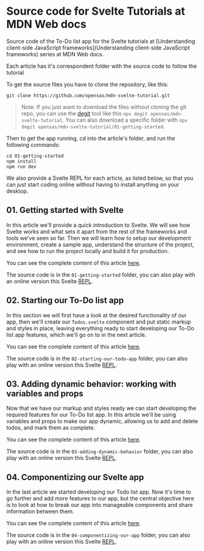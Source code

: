 # Source code for Svelte Tutorials at MDN Web docs

Source code of the To-Do list app for the Svelte tutorials at [Understanding client-side JavaScript frameworks](Understanding client-side JavaScript frameworks) series at MDN Web docs.

Each article has it's correspondent folder with the source code to follow the tutorial

To get the source files you have to clone the repository, like this:

```shell
git clone https://github.com/opensas/mdn-svelte-tutorial.git
```

> Note: If you just want to download the files without cloning the git repo, you can use the [degit](https://github.com/Rich-Harris/degit) tool like this `npx degit opensas/mdn-svelte-tutorial`. You can also download a specific folder with `npx degit opensas/mdn-svelte-tutorial/01-getting-started`.

Then to get the app running, cd into the article's folder, and run the following commands:

```
cd 01-getting-started
npm install
npm run dev
```

We also provide a Svelte REPL for each article, as listed below, so that you can just start coding online without having to install anything on your desktop.

## 01. Getting started with Svelte

In this article we'll provide a quick introduction to Svelte. We will see how Svelte works and what sets it apart from the rest of the frameworks and tools we've seen so far. Then we will learn how to setup our development environment, create a sample app, understand the structure of the project, and see how to run the project locally and build it for production.

You can see the complete content of this article [here](https://developer.mozilla.org/en-US/docs/Learn/Tools_and_testing/Client-side_JavaScript_frameworks/Svelte_getting_started).

The source code is in the `01-getting-started` folder, you can also play with an online version this Svelte [REPL](https://svelte.dev/repl/fc68b4f059d34b9c84fa042d1cce586c?version=3.23.2).

## 02. Starting our To-Do list app

In this section we will first have a look at the desired functionality of our app, then we'll create our `Todos.svelte` component and put static markup and styles in place, leaving everything ready to start developing our To-Do list app features, which we'll go on to in the next article. 

You can see the complete content of this article [here](https://developer.mozilla.org/en-US/docs/Learn/Tools_and_testing/Client-side_JavaScript_frameworks/Svelte_starting_our_todo_app).

The source code is in the `02-starting-our-todo-app` folder, you can also play with an online version this Svelte [REPL](https://svelte.dev/repl/b7b831ea3a354d3789cefbc31e2ca495?version=3.23.2).

## 03. Adding dynamic behavior: working with variables and props

Now that we have our markup and styles ready we can start developing the required features for our To-Do list app. In this article we'll be using variables and props to make our app dynamic, allowing us to add and delete todos, and mark them as complete. 

You can see the complete content of this article [here](https://developer.mozilla.org/en-US/docs/Learn/Tools_and_testing/Client-side_JavaScript_frameworks/Svelte_adding_dynamic_behavior).

The source code is in the `03-adding-dynamic-behavior` folder, you can also play with an online version this Svelte [REPL](https://svelte.dev/repl/c862d964d48d473ca63ab91709a0a5a0?version=3.23.2).

## 04. Componentizing our Svelte app

In the last article we started developing our Todo list app. Now it's time to go further and add more features to our app, but the central objective here is to look at how to break our app into manageable components and share information between them.

You can see the complete content of this article [here](https://developer.mozilla.org/en-US/docs/Learn/Tools_and_testing/Client-side_JavaScript_frameworks/Svelte_componentizing-our-app).

The source code is in the `04-componentizing-our-app` folder, you can also play with an online version this Svelte [REPL](https://svelte.dev/repl/99b9eb228b404a2f8c8959b22c0a40d3?version=3.23.2).
